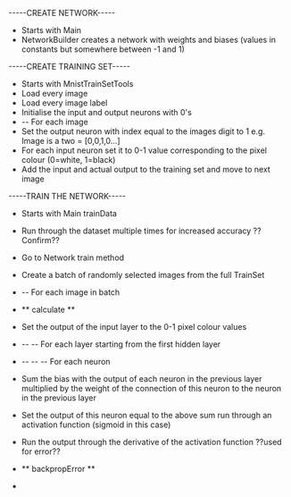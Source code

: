 -----CREATE NETWORK-----
* Starts with Main
* NetworkBuilder creates a network with weights and biases (values in constants but somewhere between -1 and 1)

-----CREATE TRAINING SET-----
* Starts with MnistTrainSetTools
* Load every image
* Load every image label
* Initialise the input and output neurons with 0's
* -- For each image
* Set the output neuron with index equal to the images digit to 1 e.g. Image is a two = [0,0,1,0...]
* For each input neuron set it to 0-1 value corresponding to the pixel colour (0=white, 1=black)
* Add the input and actual output to the training set and move to next image

-----TRAIN THE NETWORK-----
* Starts with Main trainData
* Run through the dataset multiple times for increased accuracy ??Confirm??
* Go to Network train method
* Create a batch of randomly selected images from the full TrainSet

* -- For each image in batch
* ** calculate **
* Set the output of the input layer to the 0-1 pixel colour values
* -- -- For each layer starting from the first hidden layer
* -- --  -- For each neuron
* Sum the bias with the output of each neuron in the previous layer multiplied by the weight of the connection of this neuron to the neuron in the previous layer
* Set the output of this neuron equal to the above sum run through an activation function (sigmoid in this case)
* Run the output through the derivative of the activation function ??used for error??
* ** backpropError **
*